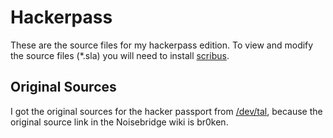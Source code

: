 # Hackerpass

These are the source files for my hackerpass edition. To view and modify the source files (*.sla) you will
need to install [scribus](https://www.scribus.net/).

## Original Sources

I got the original sources for the hacker passport from [/dev/tal](http://devtal.de/~nilsarne/Hackerspace_passport.zip), because the original source link in the Noisebridge wiki is br0ken.
